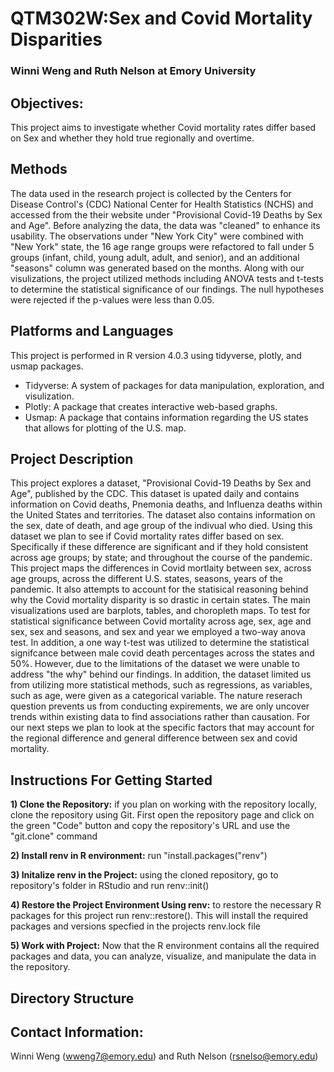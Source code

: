 # QTM302W:Sex and Covid Mortality Disparities

### Winni Weng and Ruth Nelson at Emory University

## Objectives:
This project aims to investigate whether Covid mortality rates differ based on Sex and whether they hold true regionally and overtime. 

## Methods
The data used in the research project is collected by the Centers for Disease Control's (CDC) National Center for Health Statistics (NCHS) and accessed from the their website under "Provisional Covid-19 Deaths by Sex and Age". Before analyzing the data, the data was "cleaned" to enhance its usability. The observations under "New York City" were combined with "New York" state, the 16 age range groups were refactored to fall under 5 groups (infant, child, young adult, adult, and senior), and an additional "seasons" column was generated based on the months. Along with our visulizations, the project utilized methods including ANOVA tests and t-tests to determine the statistical significance of our findings. The null hypotheses were rejected if the p-values were less than 0.05. 

## Platforms and Languages
This project is performed in R version 4.0.3 using tidyverse, plotly, and usmap packages. 

- Tidyverse: A system of packages for data manipulation, exploration, and visulization. 
- Plotly: A package that creates interactive web-based graphs. 
- Usmap: A package that contains information regarding the US states that allows for plotting of the U.S. map.

## Project Description
This project explores a dataset, "Provisional Covid-19 Deaths by Sex and Age", published by the CDC. This dataset is upated daily and contains information on Covid deaths, Pnemonia deaths, and Influenza deaths within the United States and territories. The dataset also contains information on the sex, date of death, and age group of the indivual who died. Using this dataset we plan to see if Covid mortality rates differ based on sex. Specifically if these difference are significant and if they hold consistent across age groups; by state; and throughout the course of the pandemic. This project maps the differences in Covid mortlaity between sex, across age groups, across the different U.S. states, seasons, years of the pandemic. It also attempts to account for the statisical reasoning behind why the Covid mortality disparity is so drastic in certain states. The main visualizations used are barplots, tables, and choropleth maps. To test for statistical significance between Covid mortality across age, sex, age and sex, sex and seasons, and sex and year we employed a two-way anova test. In addition, a one way t-test was utilized to determine the statistical signifcance between male covid death percentages across the states and 50%. However, due to the limitations of the dataset we were unable to address "the why" behind our findings. In addition, the dataset limited us from utilizing more statistical methods, such as regressions, as variables, such as age, were given as a categorical variable. The nature reserach question prevents us from conducting expirements, we are only uncover trends within existing data to find associations rather than causation. For our next steps we plan to look at the specific factors that may account for the regional difference and general difference between sex and covid mortality. 

## Instructions For Getting Started
**1) Clone the Repository:**  if you plan on working with the repository locally, clone the repository using Git. First open the repository page and click on the green "Code" button and copy the repository's URL and use the "git.clone" command

**2) Install renv in R environment:** run "install.packages("renv")

**3) Initalize renv in the Project:** using the cloned repository, go to repository's folder in RStudio and run renv::init()

**4) Restore the Project Environment Using renv:** to restore the necessary R packages for this project run renv::restore(). This will install the required packages and versions specfied in the projects renv.lock file 

**5) Work with Project:** Now that the R environment contains all the required packages and data, you can analyze, visualize, and manipulate the data in the repository. 

## Directory Structure

## Contact Information: 
Winni Weng (wweng7@emory.edu) and Ruth Nelson (rsnelso@emory.edu)
